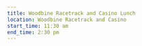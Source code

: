 ```yaml
---
title: Woodbine Racetrack and Casino Lunch
location: Woodbine Racetrack and Casino
start_time: 11:30 am
end_time: 2:30 pm
---
```

